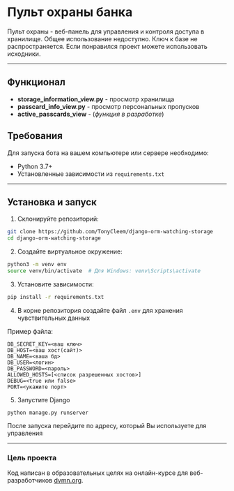 # Пульт охраны банка #

Пульт охраны - веб-панель для управления и контроля доступа в хранилище.
Общее использование недоступно. Ключ к базе не распространяется. Если понравился проект можете использовать исходники.

---

## Функционал
- **storage_information_view.py** - просмотр хранилища
- **passcard_info_view.py** - просмотр персональных пропусков
- **active_passcards_view** - (_функция в разработке_)

## Требования
Для запуска бота на вашем компьютере или сервере необходимо:
 
* Python 3.7+
* Установленные зависимости из `requirements.txt`
---
## Установка и запуск
1. Склонируйте репозиторий:

```bash
git clone https://github.com/TonyCleem/django-orm-watching-storage
cd django-orm-watching-storage
```
2. Создайте виртуальное окружение:

```bash
python3 -m venv env
source venv/bin/activate  # Для Windows: venv\Scripts\activate
```
3. Установите зависимости:
```bash
pip install -r requirements.txt
```
4. В корне репозитория создайте файл `.env` для хранения чувствительных данных

Пример файла:
```
DB_SECRET_KEY=<ваш ключ>
DB_HOST=<ваш хост(сайт)>
DB_NAME=<ваша бд>
DB_USER=<логин>
DB_PASSWORD=<пароль>
ALLOWED_HOSTS=[<список разрешенных хостов>]
DEBUG=<true или false>
PORT=<укажите порт>
```
5. Запустите Django
```
python manage.py runserver
```
После запуска перейдите по адресу, который Вы используете для управления

---
### Цель проекта

Код написан в образовательных целях на онлайн-курсе для веб-разработчиков [dvmn.org](https://dvmn.org/).
